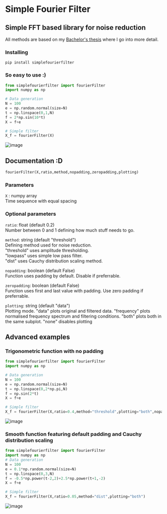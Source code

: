 # Simple Fourier Filter
## Simple FFT based library for noise reduction
All methods are based on my [Bachelor's thesis](https://urn.fi/URN:NBN:fi-fe2022050332349) where I go into more detail.
### Installing

```
pip install simplefourierfilter
```

### So easy to use :)
```python
from simplefourierfilter import fourierFilter
import numpy as np

# Data generation
N = 100
e = np.random.normal(size=N)
t = np.linspace(0,1,N)
f = 2*np.sin(10*t)
X = f+e

# Simple filter
X_f = fourierFilter(X)
```
![image](https://github.com/PauliAnt/SimpleFourierFilter/assets/63787410/06b6d8d5-c9ec-4ff2-bab2-e3d4ab1c0d3c)

## Documentation :D
```python
fourierFilter(X,ratio,method,nopadding,zeropadding,plotting)
````

### Parameters
`X` : numpy array  
Time sequence with equal spacing

### Optional parameters
`ratio`: float (default 0.2)  
Number between 0 and 1 defining how much stuff needs to go.  
  
`method`: string (default "threshold")  
Defining method used for noise reduction.  
"threshold" uses amplitude thresholding.  
"lowpass" uses simple low pass filter.  
"dist" uses Cauchy distribution scaling method.    
  
`nopadding`: boolean (default False)  
Function uses padding by default. Disable if preferrable.  

`zeropadding`: boolean (default False)  
Function uses first and last value with padding. Use zero padding if preferrable.  

`plotting`: string (default "data")  
Plotting mode. "data" plots original and filtered data. "frequency" plots normalised frequency spectrum and filtering conditions. "both" plots both in the same subplot. "none" disables plotting  
  
## Advanced examples
### Trigonometric function with no padding
```python
from simplefourierfilter import fourierFilter
import numpy as np

# Data generation
N = 100
e = np.random.normal(size=N)
t = np.linspace(0,2*np.pi,N)
f = np.sin(2*t)
X = f+e

# Simple filter
X_f = fourierFilter(X,ratio=0.4,method="threshold",plotting="both",nopadding=True)
```
![image](https://github.com/PauliAnt/SimpleFourierFilter/assets/63787410/1104150f-5aa5-4248-a504-606de7fbd7ad)

### Smooth function featuring default padding and Cauchy distribution scaling
```python
from simplefourierfilter import fourierFilter
import numpy as np 
# Data generation
N = 100
e = 0.1*np.random.normal(size=N)
t = np.linspace(0,3,N)
f = -0.5*np.power(t-2,2)+2.5*np.power(t+1,-2)
X = f+e

# Simple filter
X_f = fourierFilter(X,ratio=0.05,method="dist",plotting="both")
```
![image](https://github.com/PauliAnt/SimpleFourierFilter/assets/63787410/9991f4d3-8281-4ab5-a7c0-6faa41092353)

